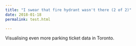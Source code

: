 ```yaml
---
title: "I swear that fire hydrant wasn't there (2 of 2)"
date: 2018-01-18
permalink: test.html

---
```


Visualising even more parking ticket data in Toronto.
